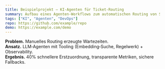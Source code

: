 ```yaml
---
title: Beispielprojekt – KI‑Agenten für Ticket‑Routing
summary: Aufbau eines Agenten‑Workflows zum automatischen Routing von Support‑Tickets.
tags: ["KI", "Agenten", "DevOps"]
repo: https://github.com/example/repo
demo: https://example.com/demo
---
```

**Problem.** Manuelles Routing erzeugte Wartezeiten.  
**Ansatz.** LLM‑Agenten mit Tooling (Embedding‑Suche, Regelwerk) + Observability.  
**Ergebnis.** 40% schnellere Erstzuordnung, transparente Metriken, sichere Fallbacks.
